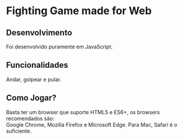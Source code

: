 # Fighting Game made for Web

## Desenvolvimento

Foi desenvolvido puramente em JavaScript.

## Funcionalidades

Andar, golpear e pular.

## Como Jogar?

Basta ter um browser que suporte HTML5 e ES6+, os browsers recomendados são: <br>Google Chrome, Mozilla Firefox e Microsoft Edge.
Para Mac, Safari é o suficiente.
